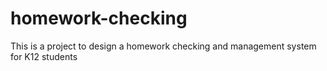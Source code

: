 # homework-checking
This is a project to design a homework checking and management system for K12 students
